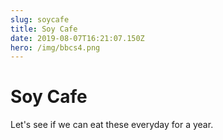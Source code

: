```yaml
---
slug: soycafe
title: Soy Cafe
date: 2019-08-07T16:21:07.150Z
hero: /img/bbcs4.png
---
```

# Soy Cafe
Let's see if we can eat these everyday for a year.
